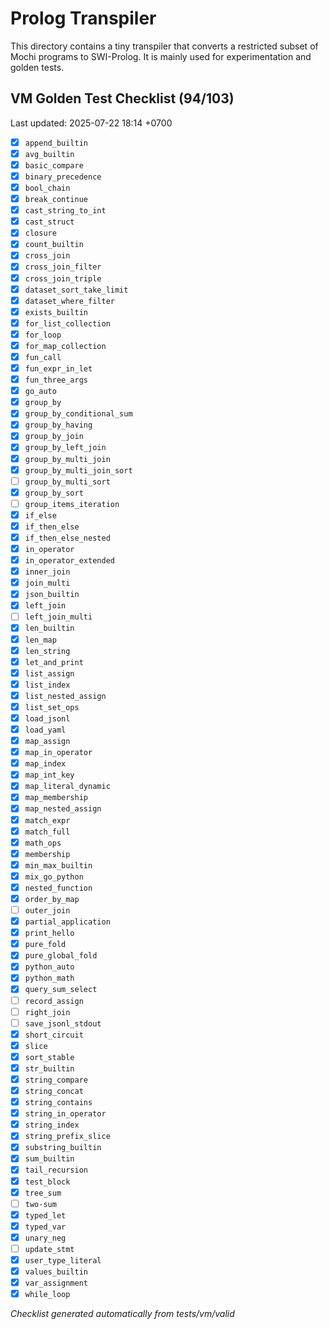# Prolog Transpiler

This directory contains a tiny transpiler that converts a restricted subset of Mochi programs to SWI-Prolog. It is mainly used for experimentation and golden tests.

## VM Golden Test Checklist (94/103)
Last updated: 2025-07-22 18:14 +0700
- [x] `append_builtin`
- [x] `avg_builtin`
- [x] `basic_compare`
- [x] `binary_precedence`
- [x] `bool_chain`
- [x] `break_continue`
- [x] `cast_string_to_int`
- [x] `cast_struct`
- [x] `closure`
- [x] `count_builtin`
- [x] `cross_join`
- [x] `cross_join_filter`
- [x] `cross_join_triple`
- [x] `dataset_sort_take_limit`
- [x] `dataset_where_filter`
- [x] `exists_builtin`
- [x] `for_list_collection`
- [x] `for_loop`
- [x] `for_map_collection`
- [x] `fun_call`
- [x] `fun_expr_in_let`
- [x] `fun_three_args`
- [x] `go_auto`
- [x] `group_by`
- [x] `group_by_conditional_sum`
- [x] `group_by_having`
- [x] `group_by_join`
- [x] `group_by_left_join`
- [x] `group_by_multi_join`
- [x] `group_by_multi_join_sort`
- [ ] `group_by_multi_sort`
- [x] `group_by_sort`
- [ ] `group_items_iteration`
- [x] `if_else`
- [x] `if_then_else`
- [x] `if_then_else_nested`
- [x] `in_operator`
- [x] `in_operator_extended`
- [x] `inner_join`
- [x] `join_multi`
- [x] `json_builtin`
- [x] `left_join`
- [ ] `left_join_multi`
- [x] `len_builtin`
- [x] `len_map`
- [x] `len_string`
- [x] `let_and_print`
- [x] `list_assign`
- [x] `list_index`
- [x] `list_nested_assign`
- [x] `list_set_ops`
- [x] `load_jsonl`
- [x] `load_yaml`
- [x] `map_assign`
- [x] `map_in_operator`
- [x] `map_index`
- [x] `map_int_key`
- [x] `map_literal_dynamic`
- [x] `map_membership`
- [x] `map_nested_assign`
- [x] `match_expr`
- [x] `match_full`
- [x] `math_ops`
- [x] `membership`
- [x] `min_max_builtin`
- [x] `mix_go_python`
- [x] `nested_function`
- [x] `order_by_map`
- [ ] `outer_join`
- [x] `partial_application`
- [x] `print_hello`
- [x] `pure_fold`
- [x] `pure_global_fold`
- [x] `python_auto`
- [x] `python_math`
- [x] `query_sum_select`
- [ ] `record_assign`
- [ ] `right_join`
- [ ] `save_jsonl_stdout`
- [x] `short_circuit`
- [x] `slice`
- [x] `sort_stable`
- [x] `str_builtin`
- [x] `string_compare`
- [x] `string_concat`
- [x] `string_contains`
- [x] `string_in_operator`
- [x] `string_index`
- [x] `string_prefix_slice`
- [x] `substring_builtin`
- [x] `sum_builtin`
- [x] `tail_recursion`
- [x] `test_block`
- [x] `tree_sum`
- [ ] `two-sum`
- [x] `typed_let`
- [x] `typed_var`
- [x] `unary_neg`
- [ ] `update_stmt`
- [x] `user_type_literal`
- [x] `values_builtin`
- [x] `var_assignment`
- [x] `while_loop`

*Checklist generated automatically from tests/vm/valid*